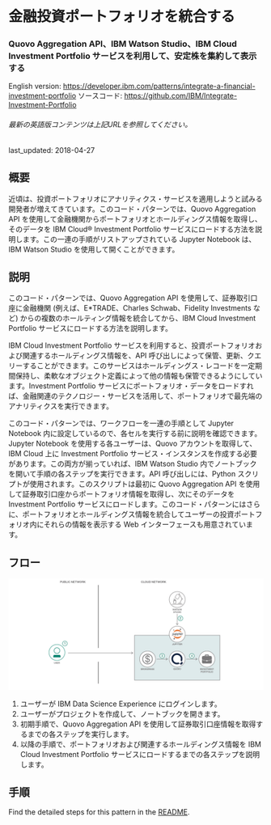 # 金融投資ポートフォリオを統合する

### Quovo Aggregation API、IBM Watson Studio、IBM Cloud Investment Portfolio サービスを利用して、安定株を集約して表示する

English version: https://developer.ibm.com/patterns/integrate-a-financial-investment-portfolio
  ソースコード: https://github.com/IBM/Integrate-Investment-Portfolio

###### 最新の英語版コンテンツは上記URLを参照してください。
last_updated: 2018-04-27

 ## 概要

近頃は、投資ポートフォリオにアナリティクス・サービスを適用しようと試みる開発者が増えてきています。このコード・パターンでは、Quovo Aggregation API を使用して金融機関からポートフォリオとホールディングス情報を取得し、そのデータを IBM Cloud® Investment Portfolio サービスにロードする方法を説明します。この一連の手順がリストアップされている Jupyter Notebook は、IBM Watson Studio を使用して開くことができます。

## 説明

このコード・パターンでは、Quovo Aggregation API を使用して、証券取引口座に金融機関 (例えば、E*TRADE、Charles Schwab、Fidelity Investments など) からの複数のホールティング情報を統合してから、IBM Cloud Investment Portfolio サービスにロードする方法を説明します。

IBM Cloud Investment Portfolio サービスを利用すると、投資ポートフォリオおよび関連するホールディングス情報を、API 呼び出しによって保管、更新、クエリーすることができます。このサービスはホールディングス・レコードを一定期間保持し、柔軟なオブジェクト定義によって他の情報も保管できるようにしています。Investment Portfolio サービスにポートフォリオ・データをロードすれば、金融関連のテクノロジー・サービスを活用して、ポートフォリオで最先端のアナリティクスを実行できます。

このコード・パターンでは、ワークフローを一連の手順として Jupyter Notebook 内に設定しているので、各セルを実行する前に説明を確認できます。Jupyter Notebook を使用する各ユーザーは、Quovo アカウントを取得して、IBM Cloud 上に Investment Portfolio サービス・インスタンスを作成する必要があります。この両方が揃っていれば、IBM Watson Studio 内でノートブックを開いて手順の各ステップを実行できます。API 呼び出しには、Python スクリプトが使用されます。このスクリプトは最初に Quovo Aggregation API を使用して証券取引口座からポートフォリオ情報を取得し、次にそのデータを Investment Portfolio サービスにロードします。このコード・パターンにはさらに、ポートフォリオとホールディングス情報を統合してユーザーの投資ポートフォリオ内にそれらの情報を表示する Web インターフェースも用意されています。

## フロー

![フロー](./images/integrate-a-financial-investment-portfolio.png)

1. ユーザーが IBM Data Science Experience にログインします。
2. ユーザーがプロジェクトを作成して、ノートブックを開きます。
3. 初期手順で、Quovo Aggregation API を使用して証券取引口座情報を取得するまでの各ステップを実行します。
4. 以降の手順で、ポートフォリオおよび関連するホールディングス情報を IBM Cloud Investment Portfolio サービスにロードするまでの各ステップを説明します。

## 手順

Find the detailed steps for this pattern in the [README](https://github.com/IBM/Integrate-Investment-Portfolio).
